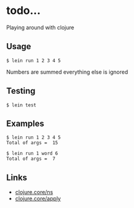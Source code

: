 # todo...

Playing around with clojure

## Usage

    $ lein run 1 2 3 4 5

Numbers are summed everything else is ignored

## Testing

    $ lein test

## Examples

    $ lein run 1 2 3 4 5
    Total of args =  15

    $ lein run 1 word 6
    Total of args =  7


## Links
* [clojure.core/ns](https://clojuredocs.org/clojure.core/ns)
* [clojure.core/apply](https://clojuredocs.org/clojure.core/apply)